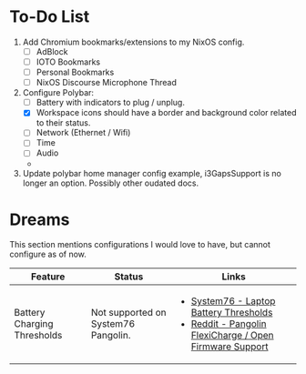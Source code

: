 # To-Do List

1. Add Chromium bookmarks/extensions to my NixOS config.
   - [ ] AdBlock
   - [ ] IOTO Bookmarks
   - [ ] Personal Bookmarks
   - [ ] NixOS Discourse Microphone Thread
1. Configure Polybar:
   - [ ] Battery with indicators to plug / unplug.
   - [x] Workspace icons should have a border and background color related to their status.
   - [ ] Network (Ethernet / Wifi)
   - [ ] Time
   - [ ] Audio
   -
1. Update polybar home manager config example, i3GapsSupport is no longer an option. Possibly other oudated docs.

# Dreams

This section mentions configurations I would love to have, but cannot configure as of now.

<table>
  <thead>
    <tr>
      <th>Feature</th>
      <th>Status</th>
      <th>Links</th>
    </tr>
  </thead>
  <tbody>
    <tr>
      <td>Battery Charging Thresholds</td>
      <td>Not supported on System76 Pangolin.</td>
      <td>
        <ul>
          <li>
            <a href="https://support.system76.com/articles/laptop-battery-thresholds/">System76 - Laptop Battery Thresholds</a>
          </li>
            <a href="https://www.reddit.com/r/System76/comments/119q80i/comment/j9rwntq/?utm_source=reddit&utm_medium=web2x&context=3">
          <li>
            <a href="https://www.reddit.com/r/System76/comments/119q80i/comment/j9rwntq/?utm_source=reddit&utm_medium=web2x&context=3">Reddit - Pangolin FlexiCharge / Open Firmware Support</a>
          </li>
        </ul>
      </td>
    </tr>
  </tbody>
</table>
